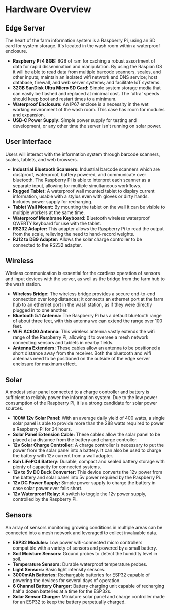 # Hardware Overview

## Edge Server
The heart of the farm information system is a Raspberry Pi, using an SD card for system storage. It's located in the wash room within a waterproof enclosure.

- **Raspberry Pi 4 8GB:** 8GB of ram for caching a robust assortment of data for rapid dissemination and manipulation. By using the Raspian OS it will be able to read data from multiple barcode scanners, scales, and other inputs; maintain an isolated wifi network and DNS service; host database, firewall, and web server systems; and facilitate IoT systems.
- **32GB SanDisk Ultra Micro SD Card:** Simple system storage media that can easily be flashed and replaced at minimal cost. The 'ultra' speeds should keep boot and restart times to a minimum.
- **Waterproof Enclosure:** An IP67 enclose is a necessity in the wet working environment of the wash room. This case has room for modules and expansion.
- **USB-C Power Supply:** Simple power supply for testing and development, or any other time the server isn't running on solar power.

## User Interface
Users will interact with the information system through barcode scanners, scales, tablets, and web browsers.

- **Industrial Bluetooth Scanners:** Industrial barcode scanners which are dustproof, waterproof, battery powered, and communicate over bluetooth. The Raspberry Pi is able to interpret each scanner as a separate input, allowing for multiple simultaneous workflows.
- **Rugged Tablet:** A waterproof wall mounted tablet to display current information, usable with a stylus even with gloves or dirty hands. Includes power supply for recharging.
- **Tablet Wall Mount:** By mounting the tablet on the wall it can be visible to multiple workers at the same time.
- **Waterproof Membrane Keyboard:** Bluetooth wireless waterproof QWERTY keyboard for use with the tablet.
- **RS232 Adapter:** This adapter allows the Raspberry Pi to read the output from the scale, relieving the need to hand-record weights.
- **RJ12 to DB9 Adapter:** Allows the solar charge controller to be connected to the RS232 adapter.

## Wireless
Wireless communication is essential for the cordless operation of sensors and input devices with the server, as well as the bridge from the farm hub to the wash station.

- **Wireless Bridge:** The wireless bridge provides a secure end-to-end connection over long distances; it connects an ethernet port at the farm hub to an ethernet port in the wash station, as if they were directly plugged in to one another.
- **Bluetooth 5.1 Antenna:** The Raspberry Pi has a default bluetooth range of about three feet, with this antenna we can extend the range over 100 feet.
- **WiFi AC600 Antenna:** This wireless antenna vastly extends the wifi range of the Raspberry Pi, allowing it to oversee a mesh network connecting sensors and tablets in nearby fields.
- **Antenna Extenders:** These cables allow an antenna to be positioned a short distance away from the receiver. Both the bluetooth and wifi antennas need to be positioned on the outside of the edge server enclosure for maximum effect.

## Solar
A modest solar panel connected to a charge controller and battery is sufficient to reliably power the information system. Due to the low power consumption of the Raspberry Pi, it is a strong candidate for solar power sources. 

- **100W 12v Solar Panel:** With an average daily yield of 400 watts, a single solar panel is able to provide more than the 288 watts required to power a Raspberry Pi for 24 hours.
- **Solar Panel Extension Cable:** These cables allow the solar panel to be placed at a distance from the battery and charge controller.
- **12v Solar Charge Controller:** A charge controller is necessary to put the power from the solar panel into a battery. It can also be used to charge the battery with 12v current from a wall adapter.
- **8ah LiFePO4 Battery:** Durable, compact and sealed battery storage with plenty of capacity for connected systems.
- **12v to 5v DC Buck Converter:** This device converts the 12v power from the battery and solar panel into 5v power required by the Raspberry Pi.
- **12v DC Power Supply:** Simple power supply to charge the battery in case solar power ever falls short.
- **12v Waterproof Relay:** A switch to toggle the 12v power supply, controlled by the Raspberry Pi.

## Sensors
An array of sensors monitoring growing conditions in multiple areas can be connected into a mesh network and leveraged to collect invaluable data.

- **ESP32 Modules:** Low power wifi-connected micro controllers compatible with a variety of sensors and powered by a small battery.
- **Soil Moisture Sensors:** Ground probes to detect the humidity level in soil.
- **Temperature Sensors:** Durable waterproof temperature probes.
- **Light Sensors:** Basic light intensity sensors.
- **3000mAh Batteries:** Rechargable batteries for ESP32 capable of powering the devices for several days of operation.
- **6 Channel Battery Charger:** Battery charging unit capable of recharging half a dozen batteries at a time for the ESP32s.
- **Solar Sensor Charger:** Miniature solar panel and charge controller made for an ESP32 to keep the battery perpetually charged.
